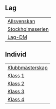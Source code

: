## Lag

|                             |
|-----------------------------|
| [Allsvenskan](TOUR=11856)   |
| [Stockholmsserien](TOUR=12714) |
| [Lag-DM](TOUR=12575)        |

## Individ 

||
|-|
|[Klubbmästerskap](https://chess-results.com/tnr875945.aspx?lan=6)|
|[Klass 1](TOUR=13627)|
|[Klass 2](TOUR=13628)|
|[Klass 3](TOUR=13631)|
|[Klass 4](TOUR=13633)|
